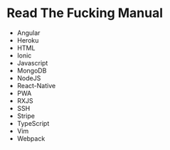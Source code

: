 # Read The Fucking Manual

- Angular
- Heroku
- HTML
- Ionic
- Javascript
- MongoDB
- NodeJS
- React-Native
- PWA
- RXJS
- SSH
- Stripe
- TypeScript
- Vim
- Webpack
